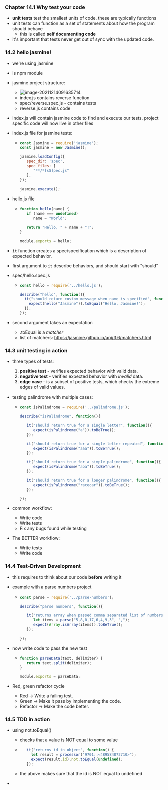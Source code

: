 ### Chapter 14.1 Why test your code

- **unit tests** test the smallest units of code. these are typically functions
- unit tests can function as a set of statements about how the program should behave
  - this is called **self documenting code**
- it's important that tests never get out of sync with the updated code.



### 14.2 hello jasmine!

- we're using jasmine

- is npm module

- jasmine project structure:

  - ![image-20211214091635714](C:\Users\Blake\AppData\Roaming\Typora\typora-user-images\image-20211214091635714.png)
  - index.js contains reverse function
  - spec/reverse.spec.js - contains tests
  - reverse.js contains code

- index.js will contain jasmine code to find and execute our tests. project specific code will now live in other files

- index.js file for jasmine tests:

  - ```javascript
    const Jasmine = require('jasmine');
    const jasmine = new Jasmine();
    
    jasmine.loadConfig({
       spec_dir: 'spec',
       spec_files: [
          "**/*[sS]pec.js"
       ],
    });
    
    jasmine.execute();
    ```

- hello.js file

  - ```javascript
    function hello(name) {
       if (name === undefined)
          name = "World";
    
       return "Hello, " + name + "!";
    }
    
    module.exports = hello;
    ```

- `it` function creates a spec/specification which is a description of expected behavior.

- first argument to `it` describe behaviors, and should start with "should" 

- spec/hello.spec.js

  - ```javascript
    const hello = require('../hello.js');
    
    describe("hello", function(){
      it("should return custom message when name is specified", function(){
        expect(hello("Jasmine")).toEqual("Hello, Jasmine!");
      });
    });
    ```

- second argument takes an expectation

  - .toEqual is a *matcher*
  - list of matchers: https://jasmine.github.io/api/3.6/matchers.html

### 14.3 unit testing in action

- three types of tests:

  1. **positive test** - verifies expected behavior with valid data.
  2. **negative test** - verifies expected behavior with *invalid* data.
  3. **edge case** - is a subset of positive tests, which checks the extreme edges of valid values.

- testing palindrome with multiple cases:

  - ```javascript
    const isPalindrome = require('../palindrome.js');
    
    describe("isPalindrome", function(){
    
       it("should return true for a single letter", function(){
          expect(isPalindrome("a")).toBeTrue();
       });
    
       it("should return true for a single letter repeated", function(){
          expect(isPalindrome("aaa")).toBeTrue();
       });
    
       it("should return true for a simple palindrome", function(){
          expect(isPalindrome("aba")).toBeTrue();
       });
    
       it("should return true for a longer palindrome", function(){
          expect(isPalindrome("racecar")).toBeTrue();
       });
    
    });
    ```

- common workflow:

  - Write code
  - Write tests
  - Fix any bugs found while testing

- The BETTER workflow:

  - Write tests
  - Write code



### 14.4 Test-Driven Development

- this requires to think about our code **before** writing it

- example with a parse numbers project

  - ```javascript
    const parse = require('../parse-numbers');
    
    describe("parse numbers", function(){
    
       it("returns array when passed comma separated list of numbers", function(){
          let items = parse("5,8,0,17,6,4,9,3", ",");
          expect(Array.isArray(items)).toBeTrue();
       });
        
    });
    ```

- now write code to pass the new test

  - ```javascript
    function parseData(text, delimiter) {
       return text.split(delimiter);
    }
    
    module.exports = parseData;
    ```

- Red, green refactor cycle

  - Red -> Write a failing test.
  - Green -> Make it pass by implementing the code.
  - Refactor -> Make the code better.

### 14.5 TDD in action

- using not.toEqual()

  - checks that a value is NOT equal to some value

  - ```javascript
       it("returns id in object", function() {
         let result = processor("9701::<489584872710>");
         expect(result.id).not.toEqual(undefined);
       });
    ```

  - the above makes sure that the id is NOT equal to undefined

- 

